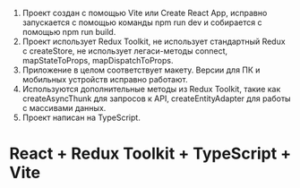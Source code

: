 1. Проект создан с помощью Vite или Create React App, исправно запускается с помощью команды npm run dev и собирается с помощью npm run build.
2. Проект использует Redux Toolkit, не использует стандартный Redux с createStore, не использует легаси-методы connect, mapStateToProps, mapDispatchToProps.
3. Приложение в целом соответствует макету. Версии для ПК и мобильных устройств исправно работают.
4. Используются дополнительные методы из Redux Toolkit, такие как createAsyncThunk для запросов к API, createEntityAdapter для работы с массивами данных.
5. Проект написан на TypeScript.

# React + Redux Toolkit + TypeScript + Vite 
